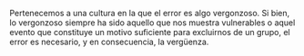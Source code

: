 Pertenecemos a una cultura en la que el error es algo vergonzoso. Si bien, lo vergonzoso siempre ha sido aquello que nos muestra vulnerables o aquel evento que constituye un motivo suficiente para excluirnos de un grupo, el error es necesario, y en consecuencia, la vergüenza.